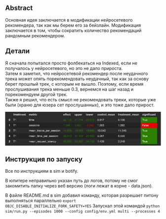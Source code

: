 ## Abstract

Основная идея заключается в модификации нейросетевого рекомендера, так как мы берем его за бейзлайн.
Модификация заключается в том, чтобы сократить количество рекомендаций рандомным рекомендером.

## Детали

Я сначала попытался просто фолбекаться на Indexed, если не получалось у нейросетевого, но это не дало прироста. <br>
Затем я заметил, что нейросетевой рекомендер после неудачного трека может опять порекомендовать неудачный, так как за 
основу берет прошлый трек, с которым не вышло. Поэтому, если время прослушивания трека меньше 0.3, вернемся на шаг назад
и порекомендуем другой трек. <br> 
Также я решил, что есть смысл не рекомендовать треки, которые уже были (храню для юзера сет прослушанных), и это тоже дало прирост. <br>


![ab.jpg](ab.jpg)

## Инструкция по запуску

Все по инструкциям в sim и botify.

В юпитере неправильно указан путь до логов, потому не смог закомитить папку через веб версию (логи лежат в корне - data.json).

В файле README.md в sim добавил команду, которая разрешает питону выполняться параллельно 
`export OBJC_DISABLE_INITIALIZE_FORK_SAFETY=YES`
Запускал этой командой
`python sim/run.py --episodes 1000 --config config/env.yml multi --processes 4`
